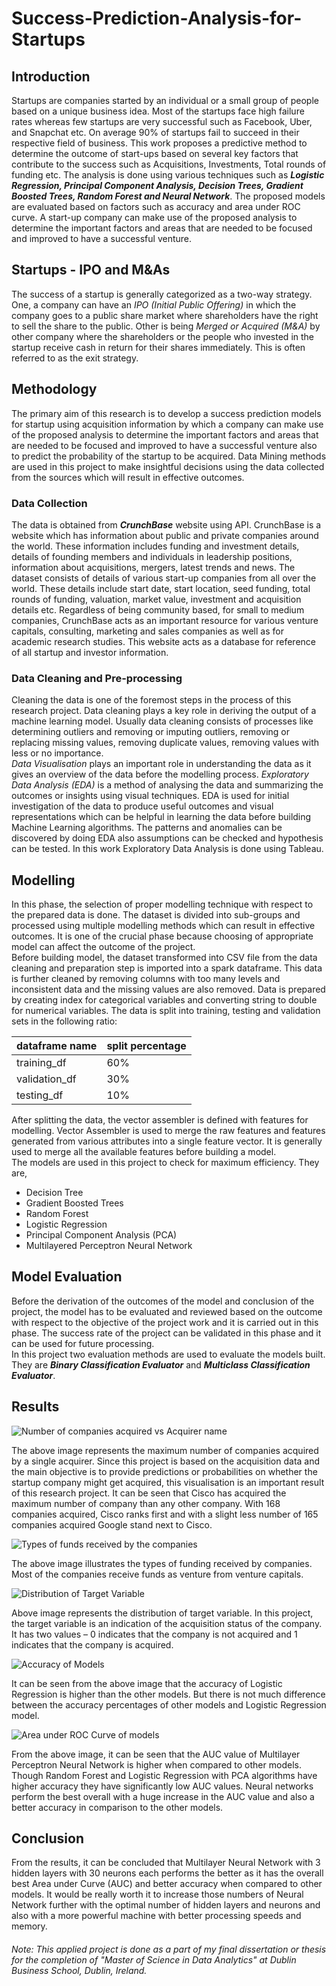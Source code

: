# Success-Prediction-Analysis-for-Startups
## Introduction
Startups are companies started by an individual or a small group of people based on a unique business idea. Most of the startups face high failure rates whereas few startups are very successful such as Facebook, Uber, and Snapchat etc. On average 90% of startups fail to succeed in their respective field of business. This work proposes a predictive method to determine the outcome of start-ups based on several key factors that contribute to the success such as Acquisitions, Investments, Total rounds of funding etc.  The analysis is done using various techniques such as ***Logistic Regression, Principal Component Analysis, Decision Trees, Gradient Boosted Trees, Random Forest and Neural Network***. The proposed models are evaluated based on factors such as accuracy and area under ROC curve. A start-up company can make use of the proposed analysis to determine the important factors and areas that are needed to be focused and improved to have a successful venture. </br>

## Startups - IPO and M&As
The success of a startup is generally categorized as a two-way strategy. One, a company can have an *IPO (Initial Public Offering)* in which the company goes to a public share market where shareholders have the right to sell the share to the public. Other is being *Merged or Acquired (M&A)* by other company where the shareholders or the people who invested in the startup receive cash in return for their shares immediately. This is often referred to as the exit strategy. </br>

## Methodology

The primary aim of this research is to develop a success prediction models for startup using acquisition information by which a company can make use of the proposed analysis to determine the important factors and areas that are needed to be focused and improved to have a successful venture also to predict the probability of the startup to be acquired. Data Mining methods are used in this project to make insightful decisions using the data collected from the sources which will result in effective outcomes. </br>

### Data Collection
The data is obtained from ***CrunchBase*** website using API.  CrunchBase is a website which has information about public and private companies around the world. These information includes funding and investment details, details of founding members and individuals in leadership positions, information about acquisitions, mergers, latest trends and news. The dataset consists of details of various start-up companies from all over the world. These details include start date, start location, seed funding, total rounds of funding, valuation, market value, investment and acquisition details etc. Regardless of being community based, for small to medium companies, CrunchBase acts as an important resource for various venture capitals, consulting, marketing and sales companies as well as for academic research studies. This website acts as a database for reference of all startup and investor information. </br>

### Data Cleaning and Pre-processing
Cleaning the data is one of the foremost steps in the process of this research project. Data cleaning plays a key role in deriving the output of a machine learning model. Usually data cleaning consists of processes like determining outliers and removing or imputing outliers, removing or replacing missing values, removing duplicate values, removing values with less or no importance. </br>
*Data Visualisation* plays an important role in understanding the data as it gives an overview of the data before the modelling process. *Exploratory Data Analysis (EDA)* is a method of analysing the data and summarizing the outcomes or insights using visual techniques. EDA is used for initial investigation of the data to produce useful outcomes and visual representations which can be helpful in learning the data before building Machine Learning algorithms. The patterns and anomalies can be discovered by doing EDA also assumptions can be checked and hypothesis can be tested. In this work Exploratory Data Analysis is done using Tableau. </br>

## Modelling
In this phase, the selection of proper modelling technique with respect to the prepared data is done. The dataset is divided into sub-groups and processed using multiple modelling methods which can result in effective outcomes. It is one of the crucial phase because choosing of appropriate model can affect the outcome of the project. </br>
Before building model, the dataset transformed into CSV file from the data cleaning and preparation step is imported into a spark dataframe. This data is further cleaned by removing columns with too many levels and inconsistent data and the missing values are also removed. Data is prepared by creating index for categorical variables and converting string to double for numerical variables. The data is split into training, testing and validation sets in the following ratio: </br>

| dataframe name | split percentage |
| -------------- | ---------------- |
| training_df    | 60%              |
| validation_df  | 30%              |
| testing_df     | 10%              |

After splitting the data, the vector assembler is defined with features for modelling. Vector Assembler is used to merge the raw features and features generated from various attributes into a single feature vector. It is generally used to merge all the available features before building a model. </br>
The models are used in this project to check for maximum efficiency. They are,
- Decision Tree
- Gradient Boosted Trees
- Random Forest
- Logistic Regression
- Principal Component Analysis (PCA)
- Multilayered Perceptron Neural Network

## Model Evaluation
Before the derivation of the outcomes of the model and conclusion of the project, the model has to be evaluated and reviewed based on the outcome with respect to the objective of the project work and it is carried out in this phase. The success rate of the project can be validated in this phase and it can be used for future processing. </br>
In this project two evaluation methods are used to evaluate the models built. They are ***Binary Classification Evaluator*** and ***Multiclass Classification Evaluator***. </br>

## Results

![Number of companies acquired vs Acquirer name](https://github.com/yogeshwaran-shanmuganathan/Success-Prediction-Analysis-for-Startups/blob/main/Result_Visualization_Images/Number%20of%20companies%20acquired%20vs%20Acquirer%20name.png)

The above image represents the maximum number of companies acquired by a single acquirer. Since this project is based on the acquisition data and the main objective is to provide predictions or probabilities on whether the startup company might get acquired, this visualisation is an important result of this research project. It can be seen that Cisco has acquired the maximum number of company than any other company. With 168 companies acquired, Cisco ranks first and with a slight less number of 165 companies acquired Google stand next to Cisco. </br>

![Types of funds received by the companies](https://github.com/yogeshwaran-shanmuganathan/Success-Prediction-Analysis-for-Startups/blob/main/Result_Visualization_Images/Types%20of%20funds%20received%20by%20the%20companies.png)

The above image illustrates the types of funding received by companies. Most of the companies receive funds as venture from venture capitals. </br>

![Distribution of Target Variable](https://github.com/yogeshwaran-shanmuganathan/Success-Prediction-Analysis-for-Startups/blob/main/Result_Visualization_Images/Distribution%20of%20Target%20Variable.png)

Above image represents the distribution of target variable. In this project, the target variable is an indication of the acquisition status of the company. It has two values – 0 indicates that the company is not acquired and 1 indicates that the company is acquired. </br>

![Accuracy of Models](https://github.com/yogeshwaran-shanmuganathan/Success-Prediction-Analysis-for-Startups/blob/main/Result_Visualization_Images/Accuracy%20of%20Models.png)

It can be seen from the above image that the accuracy of Logistic Regression is higher than the other models. But there is not much difference between the accuracy percentages of other models and Logistic Regression model. </br>

![Area under ROC Curve of models](https://github.com/yogeshwaran-shanmuganathan/Success-Prediction-Analysis-for-Startups/blob/main/Result_Visualization_Images/Area%20under%20ROC%20Curve%20of%20models.png)

From the above image, it can be seen that the AUC value of Multilayer Perceptron Neural Network is higher when compared to other models. Though Random Forest and Logistic Regression with PCA algorithms have higher accuracy they have significantly low AUC values. Neural networks perform the best overall with a huge increase in the AUC value and also a better accuracy in comparison to the other models. </br>

## Conclusion
From the results, it can be concluded that Multilayer Neural Network with 3 hidden layers with 30 neurons each performs the better as it has the overall best Area under Curve (AUC) and better accuracy when compared to other models. It would be really worth it to increase those numbers of Neural Network further with the optimal number of hidden layers and neurons and also with a more powerful machine with better processing speeds and memory. </br>

###### Note: This applied project is done as a part of my final dissertation or thesis for the completion of "Master of Science in Data Analytics" at Dublin Business School, Dublin, Ireland.
